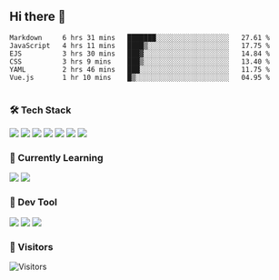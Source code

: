 ## Hi there 👋

<table>
<!--START_SECTION:waka-->

```text
Markdown     6 hrs 31 mins   ███████░░░░░░░░░░░░░░░░░░   27.61 %
JavaScript   4 hrs 11 mins   ████▒░░░░░░░░░░░░░░░░░░░░   17.75 %
EJS          3 hrs 30 mins   ███▓░░░░░░░░░░░░░░░░░░░░░   14.84 %
CSS          3 hrs 9 mins    ███▒░░░░░░░░░░░░░░░░░░░░░   13.40 %
YAML         2 hrs 46 mins   ███░░░░░░░░░░░░░░░░░░░░░░   11.75 %
Vue.js       1 hr 10 mins    █▒░░░░░░░░░░░░░░░░░░░░░░░   04.95 %
```

<!--END_SECTION:waka-->
</table>

### 🛠 Tech Stack

![](https://img.shields.io/badge/HTML5-black?style=flat&logo=html5)
![](https://img.shields.io/badge/CSS3-black?style=flat&logo=css3)
![](https://img.shields.io/badge/Javascript-black?style=flat&logo=javascript)
![](https://img.shields.io/badge/Vue-black?style=flat&logo=vuedotjs)
![](https://img.shields.io/badge/node.js-black?style=flat&logo=nodedotjs)
![](https://img.shields.io/badge/MangoDB-black?style=flat&logo=mongodb)
![](https://img.shields.io/badge/MySQL-black?style=flat&logo=mysql)

### 📖 Currently Learning

![](https://img.shields.io/badge/TypeScript-black?style=flat&logo=typescript)
![](https://img.shields.io/badge/React-black?style=flat&logo=react)

### 📏 Dev Tool

<!-- <img src="https://media.giphy.com/media/SWoSkN6DxTszqIKEqv/giphy.gif" align="right" height="275" /> -->
![](https://img.shields.io/badge/Editor-VSCode-blue?style=flat-square&logo=visual-studio-code&logoColor=blue)
![](https://img.shields.io/badge/IDE-WebStorm-orange?style=flat-square&logo=webstorm&logoColor=white)
![](https://img.shields.io/badge/API-Postman-blue?style=flat-square&logo=postman&logoColor=orange)

### 🔆 Visitors
![Visitors](https://count.getloli.com/get/@imxxxx?theme=rule34)
